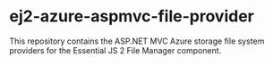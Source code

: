# ej2-azure-aspmvc-file-provider
This repository contains the ASP.NET MVC Azure storage file system providers for the Essential JS 2 File Manager component.
